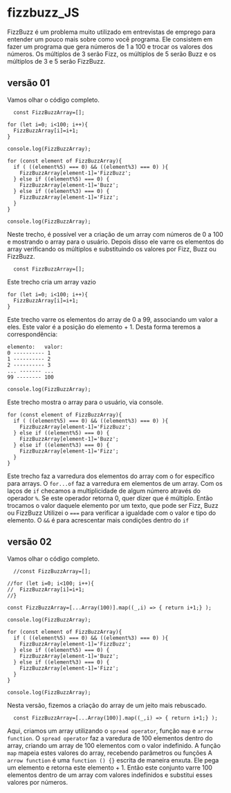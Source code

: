 # fizzbuzz_JS

FizzBuzz é um problema muito utilizado em entrevistas de emprego para entender um pouco mais sobre como você programa. Ele consistem em fazer um programa que gera números de 1 a 100 e trocar os valores dos números. Os múltiplos de 3 serão Fizz, os múltiplos de 5 serão Buzz e os múltiplos de 3 e 5 serão FizzBuzz.

## versão 01
Vamos olhar o código completo.
  
```
  const FizzBuzzArray=[];

for (let i=0; i<100; i++){
  FizzBuzzArray[i]=i+1;
}

console.log(FizzBuzzArray);

for (const element of FizzBuzzArray){
  if ( ((element%5) === 0) && ((element%3) === 0) ){
    FizzBuzzArray[element-1]='FizzBuzz';
  } else if ((element%5) === 0) {
    FizzBuzzArray[element-1]='Buzz';
  } else if ((element%3) === 0) {
    FizzBuzzArray[element-1]='Fizz';
  }
}

console.log(FizzBuzzArray);
```
Neste trecho, é possível ver a criação de um array com números de 0 a 100 e mostrando o array para o usuário. Depois disso ele varre os elementos do array verificando os múltiplos e substituindo os valores por Fizz, Buzz ou FizzBuzz.
  
```
  const FizzBuzzArray=[];
```
Este trecho cria um array vazio
  
```
for (let i=0; i<100; i++){
  FizzBuzzArray[i]=i+1;
}
```
Este trecho varre os elementos do array de 0 a 99, associando um valor a eles. Este valor é a posição do elemento + 1. Desta forma teremos a correspondência:
```
elemento:   valor:
0 ---------- 1
1 ---------- 2
2 ---------- 3
... ------- ...
99 -------- 100
```
  
```
console.log(FizzBuzzArray);
```
Este trecho mostra o array para o usuário, via console.
  
```
for (const element of FizzBuzzArray){
  if ( ((element%5) === 0) && ((element%3) === 0) ){
    FizzBuzzArray[element-1]='FizzBuzz';
  } else if ((element%5) === 0) {
    FizzBuzzArray[element-1]='Buzz';
  } else if ((element%3) === 0) {
    FizzBuzzArray[element-1]='Fizz';
  }
}
```
Este trecho faz a varredura dos elementos do array com o for específico para arrays. O `for...of` faz a varredura em elementos de um array.
Com os laços de `if` checamos a multiplicidade de algum número através do operador `%`. Se este operador retorna 0, quer dizer que é múltiplo. Então trocamos o valor daquele elemento por um texto, que pode ser Fizz, Buzz ou FizzBuzz
Utilizei o `===` para verificar a igualdade com o valor e tipo do elemento.
O `&&` é para acrescentar mais condições dentro do `if` 
  
## versão 02
Vamos olhar o código completo.
```
  //const FizzBuzzArray=[];

//for (let i=0; i<100; i++){
//  FizzBuzzArray[i]=i+1;
//}

const FizzBuzzArray=[...Array(100)].map((_,i) => { return i+1;} );

console.log(FizzBuzzArray);

for (const element of FizzBuzzArray){
  if ( ((element%5) === 0) && ((element%3) === 0) ){
    FizzBuzzArray[element-1]='FizzBuzz';
  } else if ((element%5) === 0) {
    FizzBuzzArray[element-1]='Buzz';
  } else if ((element%3) === 0) {
    FizzBuzzArray[element-1]='Fizz';
  }
}

console.log(FizzBuzzArray);
```
Nesta versão, fizemos a criação do array de um jeito mais rebuscado.
  
```
  const FizzBuzzArray=[...Array(100)].map((_,i) => { return i+1;} );
```
Aqui, criamos um array utilizando o `spread operator`, função `map` e `arrow function`.
O `spread operator` faz a varedura de 100 elementos dentro do array, criando um array de 100 elementos com o valor indefinido.
A função `map` mapeia estes valores do array, recebendo parâmetros ou funções
A `arrow function` é uma `function () {}` escrita de maneira enxuta. Ele pega um elemento e retorna este elemento + 1.
Então este conjunto varre 100 elementos dentro de um array com valores indefinidos e substitui esses valores por números.
